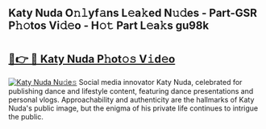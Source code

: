 ## Katy Nuda O𝚗𝚕yf𝚊ns L𝚎a𝚔ed N𝚞𝚍es - Part-GSR P𝚑𝚘tos Vi𝚍𝚎o - H𝚘𝚝 Part L𝚎a𝚔s gu98k

# <h2><a href="http://kf4104.oniu.top/?m=Katy+Nuda">🔗👉 🔴 Katy Nuda P𝚑ot𝚘𝚜 V𝚒d𝚎o</a></h2>

[![Katy Nuda Nu𝚍e𝚜](https://i.imgur.com/0qMVB7G.gif)](http://kf4104.oniu.top/?m=Katy+Nuda)
Social media innovator Katy Nuda, celebrated for publishing dance and lifestyle content, featuring dance presentations and personal vlogs. Approachability and authenticity are the hallmarks of Katy Nuda's public image, but the enigma of his private life continues to intrigue the public.  

